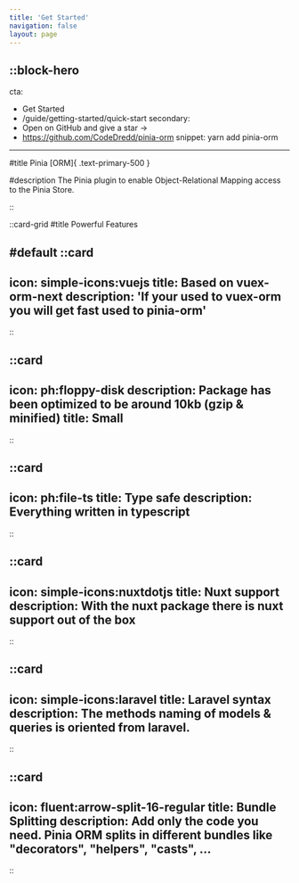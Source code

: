 ```yaml
---
title: 'Get Started'
navigation: false
layout: page
---
```


::block-hero
---
cta:
- Get Started
- /guide/getting-started/quick-start
secondary:
- Open on GitHub and give a star →
- https://github.com/CodeDredd/pinia-orm
snippet: yarn add pinia-orm
---

#title
Pinia [ORM]{ .text-primary-500 }

#description
The Pinia plugin to enable Object-Relational Mapping access to the Pinia Store.

::

::card-grid
#title
Powerful Features

#default
  ::card
  ---
  icon: simple-icons:vuejs
  title: Based on vuex-orm-next
  description: 'If your used to vuex-orm you will get fast used to pinia-orm'
  ---
  ::
  
  ::card
  ---
  icon: ph:floppy-disk
  description: Package has been optimized to be around 10kb (gzip & minified)
  title: Small
  ---
  ::
  
  ::card
  ---
  icon: ph:file-ts
  title: Type safe
  description: Everything written in typescript
  ---
  ::

  ::card
  ---
  icon: simple-icons:nuxtdotjs
  title: Nuxt support
  description: With the nuxt package there is nuxt support out of the box
  ---
  ::

  ::card
  ---
  icon: simple-icons:laravel
  title: Laravel syntax
  description: The methods naming of models & queries is oriented from laravel.
  ---
  ::

  ::card
  ---
  icon: fluent:arrow-split-16-regular
  title: Bundle Splitting
  description: Add only the code you need. Pinia ORM splits in different bundles like "decorators", "helpers", "casts", ...
  ---
  ::
